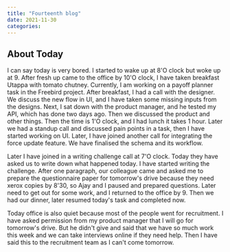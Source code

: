 ```yaml
---
title: "Fourteenth blog"
date: 2021-11-30
categories:
---
```


## About Today

I can say today is very bored. I started to wake up at 8'O clock but woke up at 9. After
fresh up came to the office by 10'O clock, I have taken breakfast Utappa with tomato
chutney. Currently, I am working on a payoff planner task in the Freebird project. After
breakfast, I had a call with the designer. We discuss the new flow in UI, and I have taken
some missing inputs from the designs. Next, I sat down with the product manager, and he
tested my API, which has done two days ago. Then we discussed the product and other 
things. Then the time is 1'O clock, and I had lunch it takes 1 hour. Later we had a
standup call and discussed pain points in a task, then I have started working on UI.
Later, I have joined another call for integrating the force update feature. We have
finalised the schema and its workflow.

Later I have joined in a writing challenge call at 7'O clock. Today they have asked us to
write down what happened today. I have started writing the challenge. After one paragraph,
our colleague came and asked me to prepare the questionnaire paper for tomorrow's drive
because they need xerox copies by 8'30, so Ajay and I paused and prepared questions. Later
need to get out for some work, and I returned to the office by 9. Then we had our dinner,
later resumed today's task and completed now.

Today office is also quiet because most of the people went for recruitment. I have asked
permission from my product manager that I will go for tomorrow's drive. But he didn't give
and said that we have so much work this week and  we can take interviews online if they
need help. Then I have said this to the recruitment team as I can't come tomorrow.